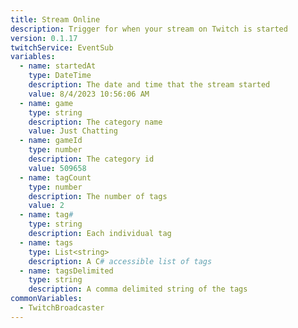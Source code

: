```yaml
---
title: Stream Online
description: Trigger for when your stream on Twitch is started
version: 0.1.17
twitchService: EventSub
variables:
  - name: startedAt
    type: DateTime
    description: The date and time that the stream started
    value: 8/4/2023 10:56:06 AM
  - name: game
    type: string
    description: The category name
    value: Just Chatting
  - name: gameId
    type: number
    description: The category id
    value: 509658
  - name: tagCount
    type: number
    description: The number of tags
    value: 2
  - name: tag#
    type: string
    description: Each individual tag
  - name: tags
    type: List<string>
    description: A C# accessible list of tags
  - name: tagsDelimited
    type: string
    description: A comma delimited string of the tags
commonVariables:
  - TwitchBroadcaster
---
```

